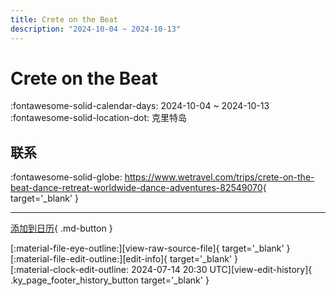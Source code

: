 ```yaml
---
title: Crete on the Beat
description: "2024-10-04 ~ 2024-10-13"
---
```


# Crete on the Beat 

:fontawesome-solid-calendar-days: 2024-10-04 ~ 2024-10-13  
:fontawesome-solid-location-dot: 克里特岛  

## 联系

:fontawesome-solid-globe: <https://www.wetravel.com/trips/crete-on-the-beat-dance-retreat-worldwide-dance-adventures-82549070>{ target='_blank' }  

---

[添加到日历](https://swing.news/ics/zh-Hans/2024/el_GR/crete-on-the-beat-2024.ics){ .md-button }

<div class="ky_page_footer" markdown>
<div class="ky_page_footer_trailing" markdown="span">
[:material-file-eye-outline:][view-raw-source-file]{ target='_blank' }
[:material-file-edit-outline:][edit-info]{ target='_blank' }
</div>
<div class="ky_page_footer_leading" markdown="span">
[:material-clock-edit-outline: 2024-07-14 20:30 UTC][view-edit-history]{ .ky_page_footer_history_button target='_blank' }
</div>
</div>

[view-raw-source-file]: https://github.com/swingdance/events/blob/main/2024/el_GR/crete-on-the-beat-2024.json "查看原始源文件"
[edit-info]: https://github.com/swingdance/events/issues/new?assignees=&labels=update+event&projects=&template=03-update_entity.yml&title=%5B2024%2Fel_GR%5D%20Crete%20on%20the%20Beat&region=el_GR&year=2024&id=crete-on-the-beat-2024&name=Crete%20on%20the%20Beat&org_id= "编辑信息"

[view-edit-history]: https://github.com/swingdance/events/commits/main/2024/el_GR/crete-on-the-beat-2024.json "查看编辑历史"
